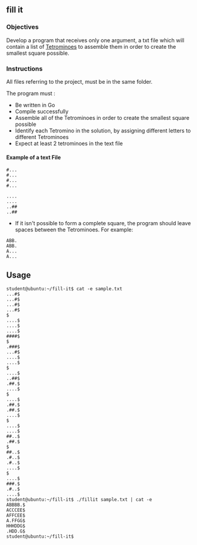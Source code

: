 ## fill it

### Objectives

Develop a program that receives only one argument, a txt file which will contain a list of [Tetrominoes](https://en.wikipedia.org/wiki/Tetromino) to assemble them in order to create the smallest square possible.

### Instructions

All files referring to the project, must be in the same folder.

The program must :

- Be written in Go
- Compile successfully
- Assemble all of the Tetrominoes in order to create the smallest square possible
- Identify each Tetromino in the solution, by assigning different letters to different Tetrominoes
- Expect at least 2 tetrominoes in the text file

#### Example of a text File

```console
#...
#...
#...
#...

....
....
..##
..##
```

- If it isn't possible to form a complete square, the program should leave spaces between the Tetrominoes. For example:

```console
ABB.
ABB.
A...
A...
```

## Usage

```
student@ubuntu:~/fill-it$ cat -e sample.txt
...#$
...#$
...#$
...#$
$
....$
....$
....$
####$
$
.###$
...#$
....$
....$
$
....$
..##$
.##.$
....$
$
....$
.##.$
.##.$
....$
$
....$
....$
##..$
.##.$
$
##..$
.#..$
.#..$
....$
$
....$
###.$
.#..$
....$
student@ubuntu:~/fill-it$ ./fillit sample.txt | cat -e
ABBBB.$
ACCCEE$
AFFCEE$
A.FFGG$
HHHDDG$
.HDD.G$
student@ubuntu:~/fill-it$
```

